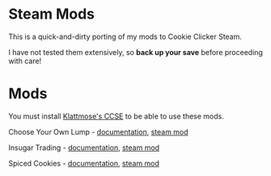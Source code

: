 Steam Mods
==========

This is a quick-and-dirty porting of my mods to Cookie Clicker Steam.

I have not tested them extensively,
so **back up your save** before proceeding with care!


Mods
====

You must install [Klattmose's CCSE](https://klattmose.github.io/CookieClicker/SteamMods/CCSE.zip)
to be able to use these mods.

Choose Your Own Lump - [documentation](https://github.com/staticvariablejames/ChooseYourOwnLump),
[steam mod](./ChooseYourOwnLump.zip)

Insugar Trading - [documentation](https://github.com/staticvariablejames/InsugarTrading),
[steam mod](./InsugarTrading.zip)

Spiced Cookies - [documentation](https://github.com/staticvariablejames/SpicedCookies),
[steam mod](./SpicedCookies.zip)
